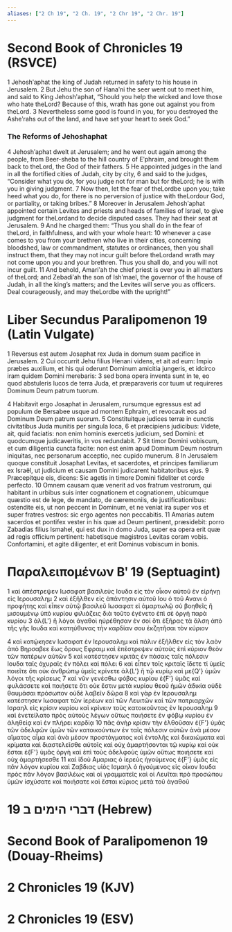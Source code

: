 ```yaml
---
aliases: ["2 Ch 19", "2 Ch. 19", "2 Chr 19", "2 Chr. 19"]
---
```



# Second Book of Chronicles 19 (RSVCE)

1 Jehoshʹaphat the king of Judah returned in safety to his house in Jerusalem.
2 But Jehu the son of Hanaʹni the seer went out to meet him, and said to King Jehoshʹaphat, “Should you help the wicked and love those who hate theLord? Because of this, wrath has gone out against you from theLord.
3 Nevertheless some good is found in you, for you destroyed the Asheʹrahs out of the land, and have set your heart to seek God.”
### The Reforms of Jehoshaphat
4 Jehoshʹaphat dwelt at Jerusalem; and he went out again among the people, from Beer-sheba to the hill country of Eʹphraim, and brought them back to theLord, the God of their fathers.
5 He appointed judges in the land in all the fortified cities of Judah, city by city,
6 and said to the judges, “Consider what you do, for you judge not for man but for theLord; he is with you in giving judgment.
7 Now then, let the fear of theLordbe upon you; take heed what you do, for there is no perversion of justice with theLordour God, or partiality, or taking bribes.”
8 Moreover in Jerusalem Jehoshʹaphat appointed certain Levites and priests and heads of families of Israel, to give judgment for theLordand to decide disputed cases. They had their seat at Jerusalem.
9 And he charged them: “Thus you shall do in the fear of theLord, in faithfulness, and with your whole heart:
10 whenever a case comes to you from your brethren who live in their cities, concerning bloodshed, law or commandment, statutes or ordinances, then you shall instruct them, that they may not incur guilt before theLordand wrath may not come upon you and your brethren. Thus you shall do, and you will not incur guilt.
11 And behold, Amariʹah the chief priest is over you in all matters of theLord; and Zebadiʹah the son of Ishʹmael, the governor of the house of Judah, in all the king’s matters; and the Levites will serve you as officers. Deal courageously, and may theLordbe with the upright!”


# Liber Secundus Paralipomenon 19 (Latin Vulgate)

1 Reversus est autem Josaphat rex Juda in domum suam pacifice in Jerusalem.
2 Cui occurrit Jehu filius Henani videns, et ait ad eum: Impio præbes auxilium, et his qui oderunt Dominum amicitia jungeris, et idcirco iram quidem Domini merebaris:
3 sed bona opera inventa sunt in te, eo quod abstuleris lucos de terra Juda, et præparaveris cor tuum ut requireres Dominum Deum patrum tuorum.

4 Habitavit ergo Josaphat in Jerusalem, rursumque egressus est ad populum de Bersabee usque ad montem Ephraim, et revocavit eos ad Dominum Deum patrum suorum.
5 Constituitque judices terræ in cunctis civitatibus Juda munitis per singula loca,
6 et præcipiens judicibus: Videte, ait, quid faciatis: non enim hominis exercetis judicium, sed Domini: et quodcumque judicaveritis, in vos redundabit.
7 Sit timor Domini vobiscum, et cum diligentia cuncta facite: non est enim apud Dominum Deum nostrum iniquitas, nec personarum acceptio, nec cupido munerum.
8 In Jerusalem quoque constituit Josaphat Levitas, et sacerdotes, et principes familiarum ex Israël, ut judicium et causam Domini judicarent habitatoribus ejus.
9 Præcepitque eis, dicens: Sic agetis in timore Domini fideliter et corde perfecto.
10 Omnem causam quæ venerit ad vos fratrum vestrorum, qui habitant in urbibus suis inter cognationem et cognationem, ubicumque quæstio est de lege, de mandato, de cæremoniis, de justificationibus: ostendite eis, ut non peccent in Dominum, et ne veniat ira super vos et super fratres vestros: sic ergo agentes non peccabitis.
11 Amarias autem sacerdos et pontifex vester in his quæ ad Deum pertinent, præsidebit: porro Zabadias filius Ismahel, qui est dux in domo Juda, super ea opera erit quæ ad regis officium pertinent: habetisque magistros Levitas coram vobis. Confortamini, et agite diligenter, et erit Dominus vobiscum in bonis.


# Παραλειπομένων Βʹ 19 (Septuagint)

1 καὶ ἀπέστρεψεν Ιωσαφατ βασιλεὺς Ιουδα εἰς τὸν οἶκον αὐτοῦ ἐν εἰρήνῃ εἰς Ιερουσαλημ
2 καὶ ἐξῆλθεν εἰς ἀπάντησιν αὐτοῦ Ιου ὁ τοῦ Ανανι ὁ προφήτης καὶ εἶπεν αὐτῷ βασιλεῦ Ιωσαφατ εἰ ἁμαρτωλῷ σὺ βοηθεῖς ἢ μισουμένῳ ὑπὸ κυρίου φιλιάζεις διὰ τοῦτο ἐγένετο ἐπὶ σὲ ὀργὴ παρὰ κυρίου
3 ἀλ{L'} ἢ λόγοι ἀγαθοὶ ηὑρέθησαν ἐν σοί ὅτι ἐξῆρας τὰ ἄλση ἀπὸ τῆς γῆς Ιουδα καὶ κατηύθυνας τὴν καρδίαν σου ἐκζητῆσαι τὸν κύριον

4 καὶ κατῴκησεν Ιωσαφατ ἐν Ιερουσαλημ καὶ πάλιν ἐξῆλθεν εἰς τὸν λαὸν ἀπὸ Βηρσαβεε ἕως ὄρους Εφραιμ καὶ ἐπέστρεψεν αὐτοὺς ἐπὶ κύριον θεὸν τῶν πατέρων αὐτῶν
5 καὶ κατέστησεν κριτὰς ἐν πάσαις ταῖς πόλεσιν Ιουδα ταῖς ὀχυραῖς ἐν πόλει καὶ πόλει
6 καὶ εἶπεν τοῖς κριταῖς ἴδετε τί ὑμεῖς ποιεῖτε ὅτι οὐκ ἀνθρώπῳ ὑμεῖς κρίνετε ἀλ{L'} ἢ τῷ κυρίῳ καὶ με{Q'} ὑμῶν λόγοι τῆς κρίσεως
7 καὶ νῦν γενέσθω φόβος κυρίου ἐ{F'} ὑμᾶς καὶ φυλάσσετε καὶ ποιήσετε ὅτι οὐκ ἔστιν μετὰ κυρίου θεοῦ ἡμῶν ἀδικία οὐδὲ θαυμάσαι πρόσωπον οὐδὲ λαβεῖν δῶρα
8 καὶ γὰρ ἐν Ιερουσαλημ κατέστησεν Ιωσαφατ τῶν ἱερέων καὶ τῶν Λευιτῶν καὶ τῶν πατριαρχῶν Ισραηλ εἰς κρίσιν κυρίου καὶ κρίνειν τοὺς κατοικοῦντας ἐν Ιερουσαλημ
9 καὶ ἐνετείλατο πρὸς αὐτοὺς λέγων οὕτως ποιήσετε ἐν φόβῳ κυρίου ἐν ἀληθείᾳ καὶ ἐν πλήρει καρδίᾳ
10 πᾶς ἀνὴρ κρίσιν τὴν ἐλθοῦσαν ἐ{F'} ὑμᾶς τῶν ἀδελφῶν ὑμῶν τῶν κατοικούντων ἐν ταῖς πόλεσιν αὐτῶν ἀνὰ μέσον αἵματος αἷμα καὶ ἀνὰ μέσον προστάγματος καὶ ἐντολῆς καὶ δικαιώματα καὶ κρίματα καὶ διαστελεῖσθε αὐτοῖς καὶ οὐχ ἁμαρτήσονται τῷ κυρίῳ καὶ οὐκ ἔσται ἐ{F'} ὑμᾶς ὀργὴ καὶ ἐπὶ τοὺς ἀδελφοὺς ὑμῶν οὕτως ποιήσετε καὶ οὐχ ἁμαρτήσεσθε
11 καὶ ἰδοὺ Αμαριας ὁ ἱερεὺς ἡγούμενος ἐ{F'} ὑμᾶς εἰς πᾶν λόγον κυρίου καὶ Ζαβδιας υἱὸς Ισμαηλ ὁ ἡγούμενος εἰς οἶκον Ιουδα πρὸς πᾶν λόγον βασιλέως καὶ οἱ γραμματεῖς καὶ οἱ Λευῖται πρὸ προσώπου ὑμῶν ἰσχύσατε καὶ ποιήσατε καὶ ἔσται κύριος μετὰ τοῦ ἀγαθοῦ


# 19 דברי הימים ב (Hebrew)


# Second Book of Paralipomenon 19 (Douay-Rheims)


# 2 Chronicles 19 (KJV)


# 2 Chronicles 19 (ESV)

